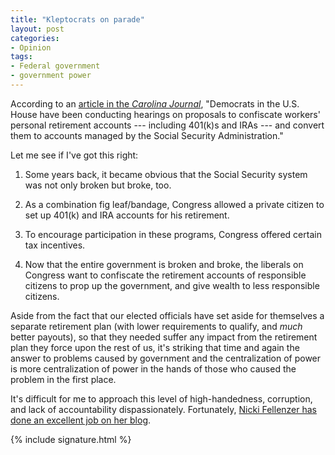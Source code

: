 ```yaml
---
title: "Kleptocrats on parade"
layout: post
categories:
- Opinion
tags:
- Federal government
- government power
---
```


According to an [article in the *Carolina Journal*](https://www.carolinajournal.com/dems-target-private-retirement-accounts/), "Democrats in the U.S. House have been conducting hearings on proposals to confiscate workers' personal retirement accounts --- including 401(k)s and IRAs --- and convert them to accounts managed by the Social Security Administration."

Let me see if I've got this right:

1. Some years back, it became obvious that the Social Security system was not only broken but broke, too.

2. As a combination fig leaf/bandage, Congress allowed a private citizen to set up 401(k) and IRA accounts for his retirement.

3. To encourage participation in these programs, Congress offered certain tax incentives.

4. Now that the entire government is broken and broke, the liberals on Congress want to confiscate the retirement accounts of responsible citizens to prop up the government, and give wealth to less responsible citizens.

Aside from the fact that our elected officials have set aside for themselves a separate retirement plan (with lower requirements to qualify, and *much* better payouts), so that they needed suffer any impact from the retirement plan they force upon the rest of us, it's striking that time and again the answer to problems caused by government and the centralization of power is more centralization of power in the hands of those who caused the problem in the first place.

It's difficult for me to approach this level of high-handedness, corruption, and lack of accountability dispassionately. Fortunately, [Nicki Fellenzer has done an excellent job on her blog](https://web.archive.org/web/20081112053725/https://thelibertyzone.com/2008/11/08/arent-you-glad-you-gave-the-democrats-all-that-power.aspx).

{% include signature.html %}
